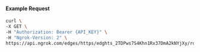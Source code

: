 <!-- Code generated for API Clients. DO NOT EDIT. -->
#### Example Request
```bash
curl \
-X GET \
-H "Authorization: Bearer {API_KEY}" \
-H "Ngrok-Version: 2" \
https://api.ngrok.com/edges/https/edghts_2TDPws7S4Khn1Rx37DmA2kNYjXy/routes/edghtsrt_2TDPwsflaF3aPmiHwHZsJFas57s/backend
